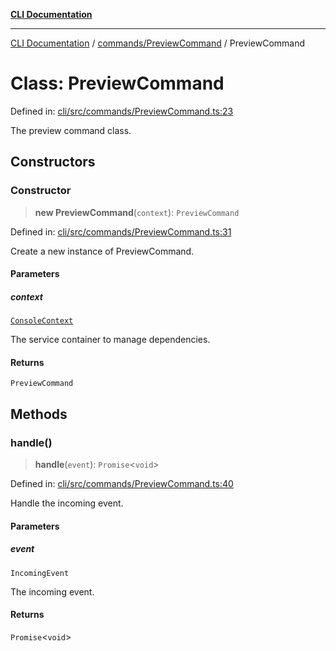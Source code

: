 [**CLI Documentation**](../../../README.md)

***

[CLI Documentation](../../../README.md) / [commands/PreviewCommand](../README.md) / PreviewCommand

# Class: PreviewCommand

Defined in: [cli/src/commands/PreviewCommand.ts:23](https://github.com/stonemjs/cli/blob/c980e34c3e365606f5472998f0ccb119c79896c3/src/commands/PreviewCommand.ts#L23)

The preview command class.

## Constructors

### Constructor

> **new PreviewCommand**(`context`): `PreviewCommand`

Defined in: [cli/src/commands/PreviewCommand.ts:31](https://github.com/stonemjs/cli/blob/c980e34c3e365606f5472998f0ccb119c79896c3/src/commands/PreviewCommand.ts#L31)

Create a new instance of PreviewCommand.

#### Parameters

##### context

[`ConsoleContext`](../../../declarations/interfaces/ConsoleContext.md)

The service container to manage dependencies.

#### Returns

`PreviewCommand`

## Methods

### handle()

> **handle**(`event`): `Promise`\<`void`\>

Defined in: [cli/src/commands/PreviewCommand.ts:40](https://github.com/stonemjs/cli/blob/c980e34c3e365606f5472998f0ccb119c79896c3/src/commands/PreviewCommand.ts#L40)

Handle the incoming event.

#### Parameters

##### event

`IncomingEvent`

The incoming event.

#### Returns

`Promise`\<`void`\>
